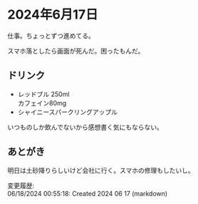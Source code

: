 # 2024年6月17日

仕事。ちょっとずつ進めてる。

スマホ落としたら画面が死んだ。困ったもんだ。

## ドリンク

- レッドブル 250ml  
カフェイン80mg
- シャイニースパークリングアップル

いつものしか飲んでないから感想書く気にもならない。

## あとがき

明日は土砂降りらしいけど会社に行く。スマホの修理もしたいし。

変更履歴:  
06/18/2024 00:55:18: Created 2024 06 17 (markdown)  

